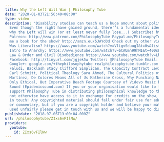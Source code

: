 ```yaml
---
title: Why the Left Will Win | Philosophy Tube
date: "2020-01-03T21:56:40+08:00"
type: video
description: 'Disability studies can teach us a huge amount about political philosophy!
  Even though the right have gained ground, there''s a fundamental ideological reason
  why the Left will win (or at least never fully lose...) Subscribe! http://tinyurl.com/pr99a46
  Patreon: http://www.patreon.com/PhilosophyTube Paypal.me/PhilosophyTube Wanna get
  me a book for the show? http://amzn.eu/5JAYdOd Check out my other videos on: What
  Was Liberalism? https://www.youtube.com/watch?v=VlLgvSduugI&t=0s&list=PLvoAL-KSZ32e9ziASGC8ZWwrvV4fEXoRj&index=2
  Intro to Anarchy: https://www.youtube.com/watch?v=bCAUmh99hMI&t=400s&index=14&list=PLvoAL-KSZ32fs6KX9IqqZY_0D4YXggcBN
  Law & Order and Civil Disobedience https://www.youtube.com/watch?v=Lhe7inINRm0&t=0s&index=7&list=PLvoAL-KSZ32fs6KX9IqqZY_0D4YXggcBN
  Facebook: http://tinyurl.com/jgjek5w Twitter: @PhilosophyTube Email: ollysphilosophychannel@gmail.com
  Google+: google.com/+thephilosophytube realphilosophytube.tumblr.com Sources: Susan
  Faludi, Backlash Stacy Clifford Simplican, The Capacity Contract Levinas, On Escape
  Carl Schmitt, Political Theology Sara Ahmed, The Cultural Politics of Emotion Elizabeth
  Martínez, De Colores Means All of Us Katherine Cross, Why Punching Nazis is Not
  Only Ethical, But Imperative Beach Footage Courtesy of Videvo Music by Epidemic
  Sound (Epidemicsound.com) If you or your organisation would like to financially
  support Philosophy Tube in distributing philosophical knowledge to those who might
  not otherwise have access to it in exchange for credits on the show, please get
  in touch! Any copyrighted material should fall under fair use for educational purposes
  or commentary, but if you are a copyright holder and believe your material has been
  used unfairly please get in touch with us and we will be happy to discuss it.'
publishdate: "2018-07-06T13:00:04.000Z"
url: /philosophytube/ZIxs6vFIlNw/
providers:
  youtube:
    id: ZIxs6vFIlNw
---
```


